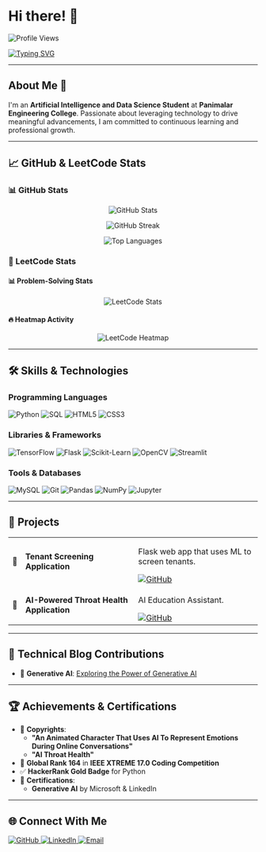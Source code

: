# Hi there! 👋

<p align="left">
  <img src="https://komarev.com/ghpvc/?username=SDineshKumar1304-codes&label=Profile%20views&color=0e75b6&style=flat" alt="Profile Views" />
</p>

[![Typing SVG](https://readme-typing-svg.herokuapp.com?font=Fira+Code&size=22&color=F70000&center=true&vCenter=true&width=470&height=80&lines=Hey%21+It%27s+Dinesh+Kumar;%F0%9F%92%BB+🤓Engineer)](https://git.io/typing-svg)

---

## About Me 🚀

I'm an **Artificial Intelligence and Data Science Student** at **Panimalar Engineering College**. Passionate about leveraging technology to drive meaningful advancements, I am committed to continuous learning and professional growth.

---

## 📈 GitHub & LeetCode Stats

### 📊 GitHub Stats

<p align="center">
  <img src="https://github-readme-stats.vercel.app/api?username=SDineshKumar1304&show_icons=true&locale=en&theme=dark" alt="GitHub Stats" />
</p>

<p align="center">
  <img src="https://github-readme-streak-stats.herokuapp.com/?user=SDineshKumar1304&theme=dark" alt="GitHub Streak" />
</p>

<p align="center">
  <img src="https://github-readme-stats.vercel.app/api/top-langs?username=SDineshKumar1304&show_icons=true&locale=en&layout=compact&theme=dark" alt="Top Languages" />
</p>


### 🚀 LeetCode Stats

#### 📊 Problem-Solving Stats
<p align="center">
  <img src="https://leetcode-stats.vercel.app/api?username=Dinesh_Kumar_S_1329&theme=dark" alt="LeetCode Stats" />
</p>

#### 🔥 Heatmap Activity
<p align="center">
  <img src="https://leetcard.jacoblin.cool/Dinesh_Kumar_S_1329?theme=dark&font=Fira%20Code&ext=heatmap" alt="LeetCode Heatmap" />
</p>

---

## 🛠️ Skills & Technologies

### **Programming Languages**

<p align="left">
  <img src="https://img.shields.io/badge/Python-3776AB?style=flat&logo=python&logoColor=white" alt="Python">
  <img src="https://img.shields.io/badge/SQL-CC2927?style=flat&logo=sql&logoColor=white" alt="SQL">
  <img src="https://img.shields.io/badge/HTML5-E34F26?style=flat&logo=html5&logoColor=white" alt="HTML5">
  <img src="https://img.shields.io/badge/CSS3-1572B6?style=flat&logo=css3&logoColor=white" alt="CSS3">
</p>

### **Libraries & Frameworks**

<p align="left">
  <img src="https://img.shields.io/badge/TensorFlow-FF6F00?style=flat&logo=tensorflow&logoColor=white" alt="TensorFlow">
  <img src="https://img.shields.io/badge/Flask-000000?style=flat&logo=flask&logoColor=white" alt="Flask">
  <img src="https://img.shields.io/badge/Scikit--Learn-F7931E?style=flat&logo=scikit-learn&logoColor=white" alt="Scikit-Learn">
  <img src="https://img.shields.io/badge/OpenCV-5C3EE8?style=flat&logo=opencv&logoColor=white" alt="OpenCV">
  <img src="https://img.shields.io/badge/Streamlit-FF4B4B?style=flat&logo=streamlit&logoColor=white" alt="Streamlit">
</p>

### **Tools & Databases**

<p align="left">
  <img src="https://img.shields.io/badge/MySQL-00000F?style=flat&logo=mysql&logoColor=white" alt="MySQL">
  <img src="https://img.shields.io/badge/Git-F05032?style=flat&logo=git&logoColor=white" alt="Git">
  <img src="https://img.shields.io/badge/Pandas-150458?style=flat&logo=pandas&logoColor=white" alt="Pandas">
  <img src="https://img.shields.io/badge/Numpy-013243?style=flat&logo=numpy&logoColor=white" alt="NumPy">
  <img src="https://img.shields.io/badge/Jupyter-F37626?style=flat&logo=jupyter&logoColor=white" alt="Jupyter">
</p>

---

## 🚀 Projects

<table>
  <tr>
    <td>🚧</td>
    <td><strong>Tenant Screening Application</strong></td>
    <td>
      <p>Flask web app that uses ML to screen tenants.</p>
      <a href="https://github.com/SDineshKumar1304/tenant-screening-app"><img src="https://img.shields.io/badge/Check%20It%20Out-8E44AD?style=flat&logo=github&logoColor=white" alt="GitHub"></a>
    </td>
  </tr>
  <tr>
    <td>🎯</td>
    <td><strong>AI-Powered Throat Health Application</strong></td>
    <td>
      <p>AI Education Assistant.</p>
      <a href="https://github.com/SDineshKumar1304/Edu_Assistant"><img src="https://img.shields.io/badge/Explore%20Project-1ABC9C?style=flat&logo=github&logoColor=white" alt="GitHub"></a>
    </td>
  </tr>
</table>

---

## 📝 Technical Blog Contributions

- 📰 **Generative AI**: [Exploring the Power of Generative AI](https://medium.com/@DineshKumar1329)

---

## 🏆 Achievements & Certifications

- 📄 **Copyrights**:
  - **"An Animated Character That Uses AI To Represent Emotions During Online Conversations"**
  - **"AI Throat Health"**
- 🥇 **Global Rank 164** in **IEEE XTREME 17.0 Coding Competition**
- ✅ **HackerRank Gold Badge** for Python
- 📜 **Certifications**:
  - **Generative AI** by Microsoft & LinkedIn

---

## 🌐 Connect With Me

<p align="left">
  <a href="https://github.com/SDineshKumar1304">
    <img src="https://img.shields.io/badge/GitHub-100000?style=flat&logo=github&logoColor=white" alt="GitHub">
  </a>
  <a href="https://www.linkedin.com/in/s-dinesh-kumar2004" target="_blank">
    <img src="https://img.shields.io/badge/LinkedIn-0077B5?style=flat&logo=linkedin&logoColor=white" alt="LinkedIn">
  </a>
  <a href="mailto:svani4830@gmail.com">
    <img src="https://img.shields.io/badge/Email-D14836?style=flat&logo=gmail&logoColor=white" alt="Email">
  </a>
</p>
